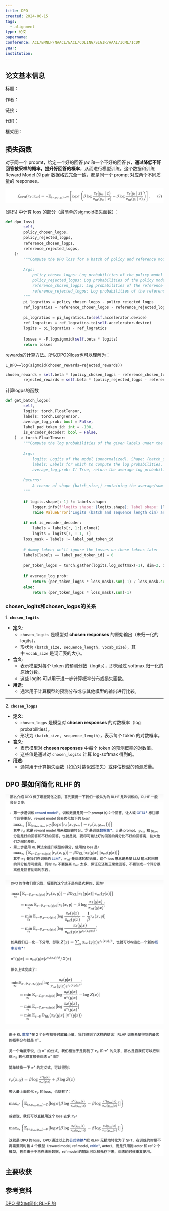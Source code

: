 ```yaml
---
title: DPO
created: 2024-06-15
tags:
  - alignment
type: 论文
papername: 
conference: ACL/EMNLP/NAACL/EACL/COLING/SIGIR/AAAI/ICML/ICDM
year: 
institution:
---
```


## 论文基本信息

标题：

作者：

链接：

代码：

框架图：


## 损失函数
对于同一个 propmt，给定一个好的回答 𝑦𝑤 和一个不好的回答 𝑦𝑙，**通过降低不好回答被采样的概率，提升好回答的概率**，从而进行模型训练。这个数据和训练 Reward Model 的 pair 数据格式完全一致，都是同一个 prompt 对应两个不同质量的 responses。

![](img/Pasted%20image%2020240615170451.png)

[[源码](https://link.zhihu.com/?target=https%3A//github.com/huggingface/trl/blob/main/trl/trainer/dpo_trainer.py)] 中计算 loss 的部分（最简单的sigmoid损失函数）：

```python
def dpo_loss(
        self,
        policy_chosen_logps,
        policy_rejected_logps,
        reference_chosen_logps,
        reference_rejected_logps,
    ):
        """Compute the DPO loss for a batch of policy and reference model log probabilities.

        Args:
            policy_chosen_logps: Log probabilities of the policy model for the chosen responses. Shape: (batch_size,)
            policy_rejected_logps: Log probabilities of the policy model for the rejected responses. Shape: (batch_size,)
            reference_chosen_logps: Log probabilities of the reference model for the chosen responses. Shape: (batch_size,)
            reference_rejected_logps: Log probabilities of the reference model for the rejected responses. Shape: (batch_size,)
        """
        pi_logratios = policy_chosen_logps - policy_rejected_logps
        ref_logratios = reference_chosen_logps - reference_rejected_logps

        pi_logratios = pi_logratios.to(self.accelerator.device)
        ref_logratios = ref_logratios.to(self.accelerator.device)
        logits = pi_logratios - ref_logratios

        losses = -F.logsigmoid(self.beta * logits)
        return losses
```

rewards的计算方法。所以DPO的loss也可以理解为：

`L_DPO​=−log(sigmoid(chosen_rewards−rejected_rewards))`

```python
chosen_rewards = self.beta * (policy_chosen_logps - reference_chosen_logps).detach()
        rejected_rewards = self.beta * (policy_rejected_logps - reference_rejected_logps).detach()
```

计算logps的函数

```python
def get_batch_logps(
        self, 
        logits: torch.FloatTensor,
        labels: torch.LongTensor,
        average_log_prob: bool = False,
        label_pad_token_id: int = -100,
        is_encoder_decoder: bool = False,
    ) -> torch.FloatTensor:
        """Compute the log probabilities of the given labels under the given logits.

        Args:
            logits: Logits of the model (unnormalized). Shape: (batch_size, sequence_length, vocab_size)
            labels: Labels for which to compute the log probabilities. Label tokens with a value of label_pad_token_id are ignored. Shape: (batch_size, sequence_length)
            average_log_prob: If True, return the average log probability per (non-masked) token. Otherwise, return the sum of the log probabilities of the (non-masked) tokens.

        Returns:
            A tensor of shape (batch_size,) containing the average/sum log probabilities of the given labels under the given logits.
        """

        if logits.shape[:-1] != labels.shape:
            logger.info(f"logits shape: {logits.shape}; label shape: {labels.shape}")
            raise ValueError("Logits (batch and sequence length dim) and labels must have the same shape.")

        if not is_encoder_decoder:
            labels = labels[:, 1:].clone()
            logits = logits[:, :-1, :]
        loss_mask = labels != label_pad_token_id

        # dummy token; we'll ignore the losses on these tokens later
        labels[labels == label_pad_token_id] = 0

        per_token_logps = torch.gather(logits.log_softmax(-1), dim=2, index=labels.unsqueeze(2)).squeeze(2)

        if average_log_prob:
            return (per_token_logps * loss_mask).sum(-1) / loss_mask.sum(-1)
        else:
            return (per_token_logps * loss_mask).sum(-1)
```

### chosen_logits和chosen_logps的关系

1. **`chosen_logits`**

- **定义**:
    - `chosen_logits` 是模型对 **chosen responses** 的原始输出（未归一化的 logits）。
    - 形状为 `(batch_size, sequence_length, vocab_size)`，其中 `vocab_size` 是词汇表的大小。
- **含义**:
    - 表示模型对每个 token 的预测分数（logits），即未经过 softmax 归一化的原始分数。
    - 这些 logits 可以用于进一步计算概率分布或损失函数。
- **用途**:
    - 通常用于计算模型的预测分布或与其他模型的输出进行比较。
        

---

2. **`chosen_logps`**

- **定义**:
    - `chosen_logps` 是模型对 **chosen responses** 的对数概率（log probabilities）。
    - 形状为 `(batch_size, sequence_length)`，表示每个 token 的对数概率。
- **含义**:
    - 表示模型对 **chosen responses** 中每个 token 的预测概率的对数值。
    - 这些值是通过对 `chosen_logits` 计算 log-softmax 得到的。
- **用途**:
    - 通常用于计算损失函数（如负对数似然损失）或评估模型的预测质量。


## DPO 是如何简化 RLHF 的

![](img/Pasted%20image%2020250126174234.png)

![](img/Pasted%20image%2020250126174250.png)

![](img/Pasted%20image%2020250126174303.png)


## 主要收获


## 参考资料

[DPO 是如何简化 RLHF 的](https://zhuanlan.zhihu.com/p/671780768)


